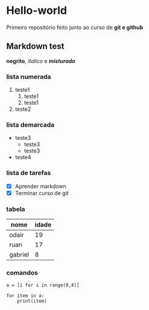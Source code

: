 # Hello-world
Primeiro repositório feito junto ao curso de **git e github**

## Markdown test
**negrito**, _italico_ e **_misturado_**



### lista numerada
1. teste1
   1. teste1
   2. teste1
3. teste2



### lista demarcada
* teste3
   * teste3
   * teste3
* teste4

### lista de tarefas
- [x] Aprender markdown
- [x] Terminar curso de git

### tabela
nome | idade 
--- | ---
odair| 19
ruan| 17
gabriel| 8

### comandos
```
a = [i for i in range(0,4)]

for item in a: 
    print(item)
```
